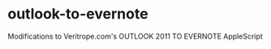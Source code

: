 outlook-to-evernote
===================

Modifications to Veritrope.com's OUTLOOK 2011 TO EVERNOTE AppleScript
